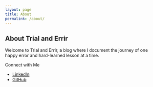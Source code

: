 ```yaml
---
layout: page
title: About
permalink: /about/
---
```


## About Trial and Errir
Welcome to Trial and Errir, a blog where I document the journey of one happy error and hard-learned lesson at a time.

Connect with Me
* [LinkedIn](https://www.linkedin.com/in/siddhi-lad/)
* [GitHub](https://github.com/png270)
